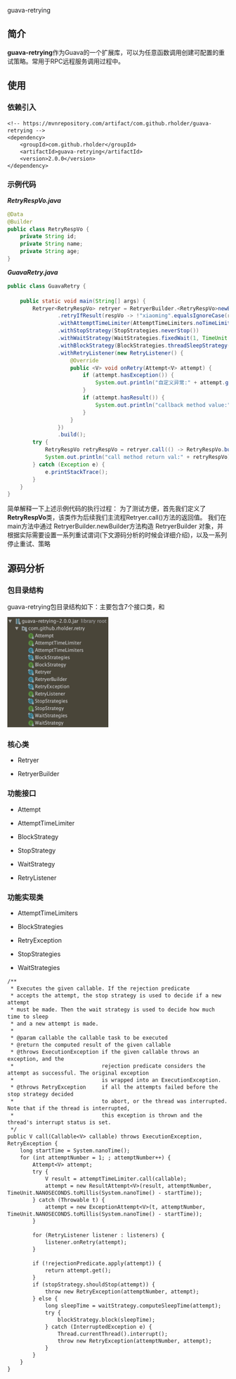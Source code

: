 guava-retrying
## 简介
**guava-retrying**作为Guava的一个扩展库，可以为任意函数调用创建可配置的重试策略。常用于RPC远程服务调用过程中。
## 使用
### 依赖引入
```
<!-- https://mvnrepository.com/artifact/com.github.rholder/guava-retrying -->
<dependency>
    <groupId>com.github.rholder</groupId>
    <artifactId>guava-retrying</artifactId>
    <version>2.0.0</version>
</dependency>
```
### 示例代码
***RetryRespVo.java***
```java
@Data
@Builder
public class RetryRespVo {
    private String id;
    private String name;
    private String age;
}

```
***GuavaRetry.java***
```java
public class GuavaRetry {

    public static void main(String[] args) {
        Retryer<RetryRespVo> retryer = RetryerBuilder.<RetryRespVo>newBuilder()
                .retryIfResult(respVo -> !"xiaoming".equalsIgnoreCase(respVo.getName()))
                .withAttemptTimeLimiter(AttemptTimeLimiters.noTimeLimit())
                .withStopStrategy(StopStrategies.neverStop())
                .withWaitStrategy(WaitStrategies.fixedWait(1, TimeUnit.SECONDS))
                .withBlockStrategy(BlockStrategies.threadSleepStrategy())
                .withRetryListener(new RetryListener() {
                    @Override
                    public <V> void onRetry(Attempt<V> attempt) {
                        if (attempt.hasException()) {
                            System.out.println("自定义异常:" + attempt.getExceptionCause().getMessage());
                        }
                        if (attempt.hasResult()) {
                            System.out.println("callback method value:" + attempt.getResult().toString());
                        }
                    }
                })
                .build();
        try {
            RetryRespVo retryRespVo = retryer.call(() -> RetryRespVo.builder().id("1").name("xiaoming").age("male").build());
            System.out.println("call method return val:" + retryRespVo);
        } catch (Exception e) {
            e.printStackTrace();
        }
    }
}
```
简单解释一下上述示例代码的执行过程：
为了测试方便，首先我们定义了**RetryRespVo**类，该类作为后续我们主流程Retryer.call()方法的返回值。
我们在main方法中通过 RetryerBuilder.newBuilder方法构造 RetryerBuilder 对象，并根据实际需要设置一系列重试谓词(下文源码分析的时候会详细介绍)，以及一系列停止重试、策略

## 源码分析
### 包目录结构
guava-retrying包目录结构如下：主要包含7个接口类，和

<img src="https://github.com/jingyuchenxi/blog/blob/master/resource/hie.png?raw=true" width="230px" height="250px"/>

### 核心类
* Retryer

* RetryerBuilder

### 功能接口
* Attempt
    
* AttemptTimeLimiter

* BlockStrategy

* StopStrategy

* WaitStrategy

* RetryListener

### 功能实现类
* AttemptTimeLimiters

* BlockStrategies

* RetryException

* StopStrategies

* WaitStrategies


```
/**
 * Executes the given callable. If the rejection predicate
 * accepts the attempt, the stop strategy is used to decide if a new attempt
 * must be made. Then the wait strategy is used to decide how much time to sleep
 * and a new attempt is made.
 *
 * @param callable the callable task to be executed
 * @return the computed result of the given callable
 * @throws ExecutionException if the given callable throws an exception, and the
 *                            rejection predicate considers the attempt as successful. The original exception
 *                            is wrapped into an ExecutionException.
 * @throws RetryException     if all the attempts failed before the stop strategy decided
 *                            to abort, or the thread was interrupted. Note that if the thread is interrupted,
 *                            this exception is thrown and the thread's interrupt status is set.
 */
public V call(Callable<V> callable) throws ExecutionException, RetryException {
    long startTime = System.nanoTime();
    for (int attemptNumber = 1; ; attemptNumber++) {
        Attempt<V> attempt;
        try {
            V result = attemptTimeLimiter.call(callable);
            attempt = new ResultAttempt<V>(result, attemptNumber, TimeUnit.NANOSECONDS.toMillis(System.nanoTime() - startTime));
        } catch (Throwable t) {
            attempt = new ExceptionAttempt<V>(t, attemptNumber, TimeUnit.NANOSECONDS.toMillis(System.nanoTime() - startTime));
        }

        for (RetryListener listener : listeners) {
            listener.onRetry(attempt);
        }

        if (!rejectionPredicate.apply(attempt)) {
            return attempt.get();
        }
        if (stopStrategy.shouldStop(attempt)) {
            throw new RetryException(attemptNumber, attempt);
        } else {
            long sleepTime = waitStrategy.computeSleepTime(attempt);
            try {
                blockStrategy.block(sleepTime);
            } catch (InterruptedException e) {
                Thread.currentThread().interrupt();
                throw new RetryException(attemptNumber, attempt);
            }
        }
    }
}
```




